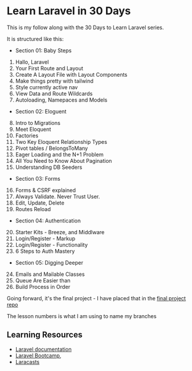 # Learn Laravel in 30 Days

This is my follow along with the 30 Days to Learn Laravel series.

It is structured like this:

-   Section 01: Baby Steps

1. Hallo, Laravel
2. Your First Route and Layout
3. Create A Layout File with Layout Components
4. Make things pretty with tailwind
5. Style currently active nav
6. View Data and Route Wildcards
7. Autoloading, Namepaces and Models

-   Section 02: Eloguent

8. Intro to Migrations
9. Meet Eloquent
10. Factories
11. Two Key Eloquent Relationship Types
12. Pivot tables / BelongsToMany
13. Eager Loading and the N+1 Problem
14. All You Need to Know About Pagination
15. Understanding DB Seeders

-   Section 03: Forms

16. Forms & CSRF explained
17. Always Validate. Never Trust User.
18. Edit, Update, Delete
19. Routes Reload

- Section 04: Authentication

20. Starter Kits - Breeze, and Middlware
21. Login/Register - Markup
22. Login/Register - Functionality
23. 6 Steps to Auth Mastery

- Section 05: Digging Deeper
  
24.  Emails and Mailable Classes
25.  Queue Are Easier than 
26.  Build Process in Order


Going forward, it's the final project - I have placed that in the [final project repo](https://github.com/Psypher1/pixel-positions)

The lesson numbers is what I am using to name my branches

## Learning Resources

-   [Laravel documentation](https://laravel.com/docs)
-   [Laravel Bootcamp](https://bootcamp.laravel.com),
-   [Laracasts](https://laracasts.com)
